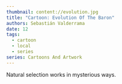 ```yaml
---
thumbnail: content://evolution.jpg
title: "Cartoon: Evolution Of The Baron"
authors: Sebastián Valderrama
date: 12
tags:
  - cartoon
  - local
  - series
series: Cartoons And Artwork
---
```


Natural selection works in mysterious ways.
